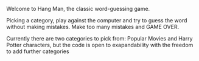 Welcome to Hang Man, the classic word-guessing game.

Picking a category, play against the computer and try to guess the word without making mistakes. Make too many mistakes and GAME OVER.

Currently there are two categories to pick from: Popular Movies and Harry Potter characters, but the code is open to exapandability with the freedom to add further categories
